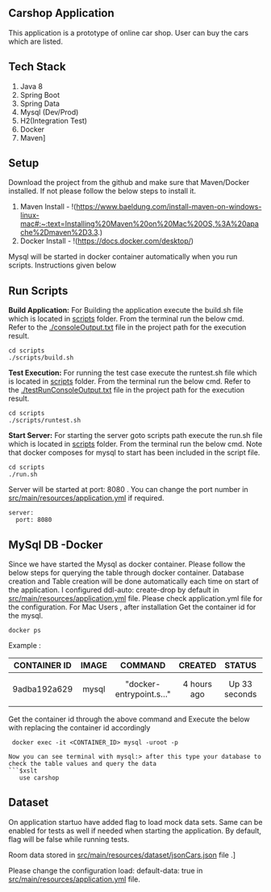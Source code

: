 ## Carshop Application

This application is a prototype of online car shop. User can buy the cars which are listed.
## Tech Stack
1. Java 8
2. Spring Boot
3. Spring Data
4. Mysql (Dev/Prod)
5. H2(Integration Test)
5. Docker
6. Maven]

## Setup

Download the project from the github and make sure that Maven/Docker installed. If not please follow the below steps to install it.
1. Maven Install - !(https://www.baeldung.com/install-maven-on-windows-linux-mac#:~:text=Installing%20Maven%20on%20Mac%20OS,%3A%20apache%2Dmaven%2D3.3.)
2. Docker Install - !(https://docs.docker.com/desktop/)

Mysql will be started in docker container automatically when you run scripts. Instructions given below

## Run Scripts
**Build Application:**
For Building the application execute the build.sh file which is located in [scripts](scripts) folder. From the terminal run the below cmd.
Refer to the [./consoleOutput.txt](./consoleOutput.txt) file in the project path for the execution result.
```
cd scripts
./scripts/build.sh

```
**Test Execution:**
For running the test case execute the runtest.sh file which is located in [scripts](scripts) folder. From the terminal run the below cmd.
Refer to the [./testRunConsoleOutput.txt](./testRunConsoleOutput.txt) file in the project path for the execution result.
```
cd scripts
./scripts/runtest.sh

```
**Start Server:**
For starting the server goto scripts path execute the run.sh file which is located in [scripts](scripts) folder. From the terminal run the below cmd.
Note that docker composes for mysql to start has been included in the script file.
```
cd scripts
./run.sh

```

Server will be started at port: 8080 . You can change the port number in [src/main/resources/application.yml](src/main/resources/application.yml) if required.
```$xslt
server:
  port: 8080
```

 
## MySql DB -Docker
Since we have started the Mysql as docker container. Please follow the below steps for querying the table through docker container.
Database creation and Table creation will be done automatically each time on start of the application. I configured ddl-auto: create-drop by
default in [src/main/resources/application.yml](src/main/resources/application.yml) file. Please check application.yml file for the configuration.
For Mac Users , after installation
Get the container id for the mysql.
```
docker ps
```
Example :

|CONTAINER ID | IMAGE            | COMMAND                |  CREATED      | STATUS        | PORTS                            |  NAMES              | 
| :---:       | :---:            | :---:                  |  :---:        | :---:         | :---:                            |  :---:              |  
|9adba192a629 | mysql            | "docker-entrypoint.s…" |  4 hours ago  | Up 33 seconds | 0.0.0.0:3306-3306/tcp, 33060/tcp |  docker_carshop-mysql_1 |


Get the container id through the above command and Execute the below with replacing the container id accordingly
```
 docker exec -it <CONTAINER_ID> mysql -uroot -p
```
```
Now you can see terminal with mysql:> after this type your database to check the table values and query the data
```$xslt
   use carshop
```

## Dataset
 On application startuo have added flag to load mock data sets. Same can be enabled for tests as well if needed when starting the application. By default, flag will be false while running tests.
 
 Room data stored in [src/main/resources/dataset/jsonCars.json](src/main/resources/dataset/jsonCars.json) file .]
 
 Please change the configuration load: default-data: true in [src/main/resources/application.yml](src/main/resources/application.yml) file.
 
